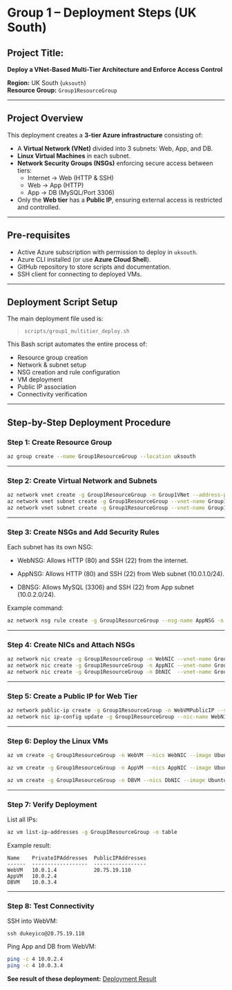 # Group 1 – Deployment Steps (UK South)
## Project Title:
**Deploy a VNet-Based Multi-Tier Architecture and Enforce Access Control**

**Region:** UK South (`uksouth`)  
**Resource Group:** `Group1ResourceGroup`    

---

## Project Overview

This deployment creates a **3-tier Azure infrastructure** consisting of:
- A **Virtual Network (VNet)** divided into 3 subnets: Web, App, and DB.
- **Linux Virtual Machines** in each subnet.
- **Network Security Groups (NSGs)** enforcing secure access between tiers:
  - Internet → Web (HTTP & SSH)
  - Web → App (HTTP)
  - App → DB (MySQL/Port 3306)
- Only the **Web tier** has a **Public IP**, ensuring external access is restricted and controlled.

---

## Pre-requisites

- Active Azure subscription with permission to deploy in `uksouth`.
- Azure CLI installed (or use **Azure Cloud Shell**).
- GitHub repository to store scripts and documentation.
- SSH client for connecting to deployed VMs.

---

## Deployment Script Setup

The main deployment file used is:

> `scripts/group1_multitier_deploy.sh`

This Bash script automates the entire process of:
- Resource group creation  
- Network & subnet setup  
- NSG creation and rule configuration  
- VM deployment  
- Public IP association  
- Connectivity verification  

---

## Step-by-Step Deployment Procedure

### **Step 1: Create Resource Group**
```bash
az group create --name Group1ResourceGroup --location uksouth
```
---

### Step 2: Create Virtual Network and Subnets
```bash
az network vnet create -g Group1ResourceGroup -n Group1VNet --address-prefix 10.0.0.0/16 --subnet-name WebSubnet --subnet-prefix 10.0.1.0/24
az network vnet subnet create -g Group1ResourceGroup --vnet-name Group1VNet -n AppSubnet --address-prefix 10.0.2.0/24
az network vnet subnet create -g Group1ResourceGroup --vnet-name Group1VNet -n DBSubnet --address-prefix 10.0.3.0/24
```

---

### Step 3: Create NSGs and Add Security Rules

Each subnet has its own NSG:
- WebNSG: Allows HTTP (80) and SSH (22) from the internet.

- AppNSG: Allows HTTP (80) and SSH (22) from Web subnet (10.0.1.0/24).

- DBNSG: Allows MySQL (3306) and SSH (22) from App subnet (10.0.2.0/24).

Example command:
```bash
az network nsg rule create -g Group1ResourceGroup --nsg-name AppNSG -n AllowWebToApp --priority 100 --protocol Tcp --source-address-prefixes 10.0.1.0/24 --destination-port-ranges 80 --access Allow --direction Inbound
```
---

### Step 4: Create NICs and Attach NSGs
```bash
az network nic create -g Group1ResourceGroup -n WebNIC --vnet-name Group1VNet --subnet WebSubnet --network-security-group WebNSG
az network nic create -g Group1ResourceGroup -n AppNIC --vnet-name Group1VNet --subnet AppSubnet --network-security-group AppNSG
az network nic create -g Group1ResourceGroup -n DbNIC  --vnet-name Group1VNet --subnet DBSubnet  --network-security-group DBNSG
```
---

### Step 5: Create a Public IP for Web Tier
```bash
az network public-ip create -g Group1ResourceGroup -n WebVMPublicIP --sku Standard --allocation-method Static
az network nic ip-config update -g Group1ResourceGroup --nic-name WebNIC --name ipconfig1 --public-ip-address WebVMPublicIP
```
---

### Step 6: Deploy the Linux VMs
```bash
az vm create -g Group1ResourceGroup -n WebVM --nics WebNIC --image Ubuntu2204 --size Standard_B1s --admin-username dukeyico --admin-password '@Deukffjfieeow' --public-ip-sku Standard --location uksouth

az vm create -g Group1ResourceGroup -n AppVM --nics AppNIC --image Ubuntu2204 --size Standard_B1s --admin-username dukeyico --admin-password '@Deukffjfieeow' --location uksouth

az vm create -g Group1ResourceGroup -n DBVM --nics DbNIC --image Ubuntu2204 --size Standard_B1s --admin-username dukeyico --admin-password '@Deukffjfieeow' --location uksouth
```
---

### Step 7: Verify Deployment

List all IPs:
```bash
az vm list-ip-addresses -g Group1ResourceGroup -o table
```
Example result:
```
Name    PrivateIPAddresses  PublicIPAddresses
------  ------------------  -----------------
WebVM   10.0.1.4            20.75.19.110
AppVM   10.0.2.4
DBVM    10.0.3.4
```
---

### Step 8: Test Connectivity

SSH into WebVM:
```
ssh dukeyico@20.75.19.110
```
Ping App and DB from WebVM:
```bash
ping -c 4 10.0.2.4
ping -c 4 10.0.3.4
```
**See result of these deployment:**
[Deployment Result](Deployment-Results.md)
